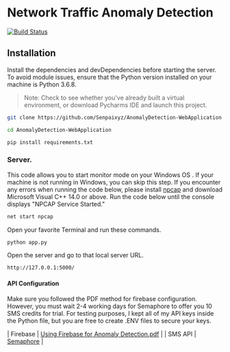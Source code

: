 # Network Traffic Anomaly Detection

[![Build Status](https://travis-ci.org/joemccann/dillinger.svg?branch=master)](https://travis-ci.org/joemccann/dillinger)




## Installation

Install the dependencies and devDependencies before starting the server. To avoid module issues, ensure that the Python version installed on your machine is Python 3.6.8.
> Note: Check to see whether you've already built a virtual environment, or download Pycharms IDE and launch this project.

```sh
git clone https://github.com/Senpaixyz/AnomalyDetection-WebApplication.git
```
```sh
cd AnomalyDetection-WebApplication
```
```sh
pip install requirements.txt
```

### Server.
This code allows you to start monitor mode on your Windows OS . If your machine is not running in Windows, you can skip this step. If you encounter any errors when running the code below, please install [npcap](https://npcap.com/) and download Microsoft Visual C++ 14.0 or above. Run the code below until the console displays "NPCAP Service Started."


```sh
net start npcap
```
Open your favorite Terminal and run these commands.

```sh
python app.py
```

Open the server and go to that local server URL.

```sh
http://127.0.0.1:5000/
```

#### API Configuration
Make sure you followed the PDF method for firebase configuration. However, you must wait 2-4 working days for Semaphore to offer you 10 SMS credits for trial. For testing purposes, I kept all of my API keys inside the Python file, but you are free to create .ENV files to secure your keys.

| Firebase  | [Using Firebase for Anomaly Detection.pdf](https://nodejs.org/) |
| SMS API  | [Semaphore](https://semaphore.co/#user) |



